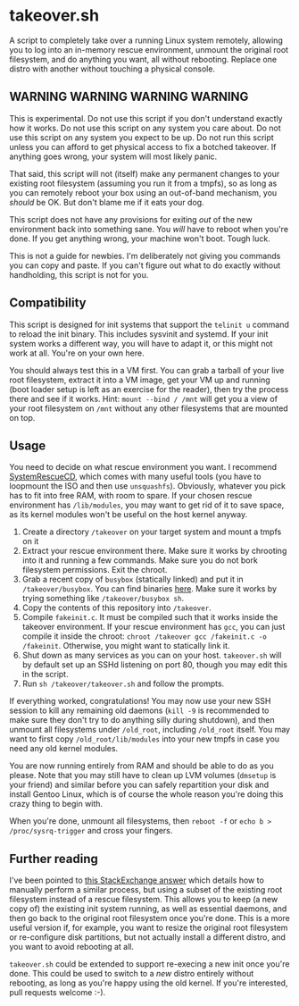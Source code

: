 # takeover.sh

A script to completely take over a running Linux system remotely, allowing you
to log into an in-memory rescue environment, unmount the original root
filesystem, and do anything you want, all without rebooting. Replace one distro
with another without touching a physical console.

## WARNING WARNING WARNING WARNING

This is experimental. Do not use this script if you don't understand exactly
how it works. Do not use this script on any system you care about. Do not use
this script on any system you expect to be up. Do not run this script unless
you can afford to get physical access to fix a botched takeover. If anything
goes wrong, your system will most likely panic.

That said, this script will not (itself) make any permanent changes to your
existing root filesystem (assuming you run it from a tmpfs), so as long as you
can remotely reboot your box using an out-of-band mechanism, you *should* be OK.
But don't blame me if it eats your dog.

This script does not have any provisions for exiting *out* of the new
environment back into something sane. You *will* have to reboot when you're
done. If you get anything wrong, your machine won't boot. Tough luck.

This is not a guide for newbies. I'm deliberately not giving you commands you
can copy and paste. If you can't figure out what to do exactly without
handholding, this script is not for you.

## Compatibility

This script is designed for init systems that support the `telinit u` command to
reload the init binary. This includes sysvinit and systemd. If your init system
works a different way, you will have to adapt it, or this might not work at
all. You're on your own here.

You should always test this in a VM first. You can grab a tarball of your live
root filesystem, extract it into a VM image, get your VM up and running (boot
loader setup is left as an exercise for the reader), then try the process there
and see if it works. Hint: `mount --bind / /mnt` will get you a view of your
root filesystem on `/mnt` without any other filesystems that are mounted on top.

## Usage

You need to decide on what rescue environment you want. I recommend
[SystemRescueCD](https://www.system-rescue-cd.org/), which comes with many
useful tools (you have to loopmount the ISO and then use `unsquashfs`).
Obviously, whatever you pick has to fit into free RAM, with room to spare. If
your chosen rescue environment has `/lib/modules`, you may want to get rid of
it to save space, as its kernel modules won't be useful on the host kernel
anyway.

1. Create a directory `/takeover` on your target system and mount a tmpfs on it
2. Extract your rescue environment there. Make sure it works by chrooting into
   it and running a few commands. Make sure you do not bork filesystem
   permissions. Exit the chroot.
3. Grab a recent copy of `busybox` (statically linked) and put it in
   `/takeover/busybox`. You can find binaries
   [here](https://www.busybox.net/downloads/binaries/1.26.2-defconfig-multiarch/).
   Make sure it works by trying something like `/takeover/busybox sh`.
4. Copy the contents of this repository into `/takeover`.
5. Compile `fakeinit.c`. It must be compiled such that it works inside the
   takeover environment. If your rescue environment has `gcc`, you can just
   compile it inside the chroot: `chroot /takeover gcc /fakeinit.c -o /fakeinit`.
   Otherwise, you might want to statically link it.
6. Shut down as many services as you can on your host. `takeover.sh` will by
   default set up an SSHd listening on port 80, though you may edit this in
   the script.
7. Run `sh /takeover/takeover.sh` and follow the prompts.

If everything worked, congratulations! You may now use your new SSH session
to kill any remaining old daemons (`kill -9` is recommended to make sure they
don't try to do anything silly during shutdown), and then unmount all
filesystems under `/old_root`, including `/old_root` itself. You may want to
first copy `/old_root/lib/modules` into your new tmpfs in case you need any old
kernel modules.

You are now running entirely from RAM and should be able to do as you please.
Note that you may still have to clean up LVM volumes (`dmsetup` is your friend)
and similar before you can safely repartition your disk and install Gentoo
Linux, which is of course the whole reason you're doing this crazy thing to
begin with. 

When you're done, unmount all filesystems, then `reboot -f` or `echo b >
/proc/sysrq-trigger` and cross your fingers.

## Further reading

I've been pointed to
[this StackExchange answer](http://unix.stackexchange.com/questions/226872/how-to-shrink-root-filesystem-without-booting-a-livecd/227318#227318)
which details how to manually perform a similar process, but using a subset of
the existing root filesystem instead of a rescue filesystem. This allows you
to keep (a new copy of) the existing init system running, as well as essential
daemons, and then go back to the original root filesystem once you're done. This
is a more useful version if, for example, you want to resize the original root
filesystem or re-configure disk partitions, but not actually install a different
distro, and you want to avoid rebooting at all.

`takeover.sh` could be extended to support re-execing a new init once you're
done. This could be used to switch to a *new* distro entirely without
rebooting, as long as you're happy using the old kernel. If you're interested,
pull requests welcome :-).
